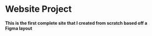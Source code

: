# Website Project
#### This is the first complete site that I created from scratch based off a Figma layout
